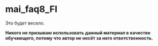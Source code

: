 # mai_faq8_FI
Это будет весело. 

**Никого не призываю использовать данный материал в качестве обучающего, потому что автор не несёт за него ответственность.**
